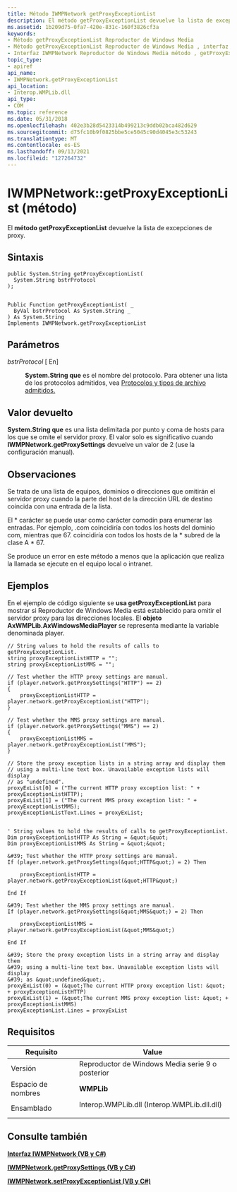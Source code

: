 ```yaml
---
title: Método IWMPNetwork getProxyExceptionList
description: El método getProxyExceptionList devuelve la lista de excepciones de proxy.
ms.assetid: 1b209d75-0fa7-420e-831c-160f3826cf3a
keywords:
- Método getProxyExceptionList Reproductor de Windows Media
- Método getProxyExceptionList Reproductor de Windows Media , interfaz IWMPNetwork
- Interfaz IWMPNetwork Reproductor de Windows Media método , getProxyExceptionList
topic_type:
- apiref
api_name:
- IWMPNetwork.getProxyExceptionList
api_location:
- Interop.WMPLib.dll
api_type:
- COM
ms.topic: reference
ms.date: 05/31/2018
ms.openlocfilehash: 402e3b28d5423314b499213c9ddb02bca482d629
ms.sourcegitcommit: d75fc10b9f0825bbe5ce5045c90d4045e3c53243
ms.translationtype: MT
ms.contentlocale: es-ES
ms.lasthandoff: 09/13/2021
ms.locfileid: "127264732"
---
```

# <a name="iwmpnetworkgetproxyexceptionlist-method"></a>IWMPNetwork::getProxyExceptionList (método)

El **método getProxyExceptionList** devuelve la lista de excepciones de proxy.

## <a name="syntax"></a>Sintaxis


```CSharp
public System.String getProxyExceptionList(
  System.String bstrProtocol
);
```


```VB

Public Function getProxyExceptionList( _
  ByVal bstrProtocol As System.String _
) As System.String
Implements IWMPNetwork.getProxyExceptionList
```





## <a name="parameters"></a>Parámetros

<dl> <dt>

*bstrProtocol* \[ En\]
</dt> <dd>

**System.String que** es el nombre del protocolo. Para obtener una lista de los protocolos admitidos, vea [Protocolos y tipos de archivo admitidos.](supported-protocols-and-file-types.md)

</dd> </dl>

## <a name="return-value"></a>Valor devuelto

**System.String que** es una lista delimitada por punto y coma de hosts para los que se omite el servidor proxy. El valor solo es significativo cuando **IWMPNetwork.getProxySettings** devuelve un valor de 2 (use la configuración manual).

## <a name="remarks"></a>Observaciones

Se trata de una lista de equipos, dominios o direcciones que omitirán el servidor proxy cuando la parte del host de la dirección URL de destino coincida con una entrada de la lista.

El \* carácter se puede usar como carácter comodín para enumerar las entradas. Por ejemplo, .com coincidiría con todos los hosts del dominio com, mientras que 67. coincidiría con todos los hosts de la \* subred de la clase A \* 67.

Se produce un error en este método a menos que la aplicación que realiza la llamada se ejecute en el equipo local o intranet.

## <a name="examples"></a>Ejemplos

En el ejemplo de código siguiente se **usa getProxyExceptionList** para mostrar si Reproductor de Windows Media está establecido para omitir el servidor proxy para las direcciones locales. El **objeto AxWMPLib.AxWindowsMediaPlayer** se representa mediante la variable denominada player.


```CSharp
// String values to hold the results of calls to getProxyExceptionList. 
string proxyExceptionListHTTP = "";
string proxyExceptionListMMS = "";

// Test whether the HTTP proxy settings are manual.
if (player.network.getProxySettings("HTTP") == 2)
{
    proxyExceptionListHTTP = player.network.getProxyExceptionList("HTTP");
}

// Test whether the MMS proxy settings are manual.
if (player.network.getProxySettings("MMS") == 2)
{
    proxyExceptionListMMS = player.network.getProxyExceptionList("MMS");
}

// Store the proxy exception lists in a string array and display them
// using a multi-line text box. Unavailable exception lists will display
// as "undefined".
proxyExList[0] = ("The current HTTP proxy exception list: " + proxyExceptionListHTTP);
proxyExList[1] = ("The current MMS proxy exception list: " + proxyExceptionListMMS);
proxyExceptionListText.Lines = proxyExList;
```


```VB

' String values to hold the results of calls to getProxyExceptionList. 
Dim proxyExceptionListHTTP As String = &quot;&quot;
Dim proxyExceptionListMMS As String = &quot;&quot;

&#39; Test whether the HTTP proxy settings are manual.
If (player.network.getProxySettings(&quot;HTTP&quot;) = 2) Then

    proxyExceptionListHTTP = player.network.getProxyExceptionList(&quot;HTTP&quot;)

End If

&#39; Test whether the MMS proxy settings are manual.
If (player.network.getProxySettings(&quot;MMS&quot;) = 2) Then

    proxyExceptionListMMS = player.network.getProxyExceptionList(&quot;MMS&quot;)

End If

&#39; Store the proxy exception lists in a string array and display them
&#39; using a multi-line text box. Unavailable exception lists will display
&#39; as &quot;undefined&quot;.
proxyExList(0) = (&quot;The current HTTP proxy exception list: &quot; + proxyExceptionListHTTP)
proxyExList(1) = (&quot;The current MMS proxy exception list: &quot; + proxyExceptionListMMS)
proxyExceptionList.Lines = proxyExList
```





## <a name="requirements"></a>Requisitos



| Requisito | Value |
|----------------------|------------------------------------------------------------------------------------------------------------------------|
| Versión<br/>   | Reproductor de Windows Media serie 9 o posterior<br/>                                                                      |
| Espacio de nombres<br/> | **WMPLib**<br/>                                                                                                  |
| Ensamblado<br/>  | <dl> <dt>Interop.WMPLib.dll (Interop.WMPLib.dll.dll)</dt> </dl> |



## <a name="see-also"></a>Consulte también

<dl> <dt>

[**Interfaz IWMPNetwork (VB y C#)**](iwmpnetwork--vb-and-c.md)
</dt> <dt>

[**IWMPNetwork.getProxySettings (VB y C#)**](wmplibiwmpnetwork-iwmpnetwork-getproxysettings--vb-and-c.md)
</dt> <dt>

[**IWMPNetwork.setProxyExceptionList (VB y C#)**](wmplibiwmpnetwork-iwmpnetwork-setproxyexceptionlist--vb-and-c.md)
</dt> </dl>

 

 





